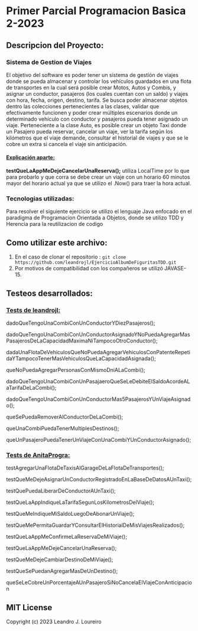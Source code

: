 # Primer Parcial Programacion Basica 2-2023

## Descripcion del Proyecto:
### Sistema de Gestion de Viajes
El objetivo del software es poder tener un sistema de gestión de viajes donde se pueda almacenar y controlar los vehículos guardados en una flota de transportes en la cual será posible crear Motos, Autos y Combis, y asignar un conductor, pasajeros (los cuales cuentan con un saldo) y viajes con hora, fecha, origen, destino, tarifa. Se busca poder almacenar objetos dentro las colecciones pertenecientes a las clases, validar que efectivamente funcionen y poder crear múltiples escenarios donde un determinado vehículo con conductor y pasajeros pueda tener asignado un viaje. Perteneciente a la clase Auto, es posible crear un objeto Taxi donde un Pasajero pueda reservar, cancelar un viaje, ver la tarifa según los kilómetros que el viaje demande, consultar el historial de viajes y que se le cobre un extra si cancela el viaje sin anticipación.
#### <ins>Explicación aparte:</ins>
**testQueLaAppMeDejeCancelarUnaReserva();** utiliza LocalTime por lo que para probarlo y que corra se debe crear un viaje con un horario 60 minutos mayor del horario actual ya que se utilizo el .Now() para traer la hora actual.


### Tecnologias utilizadas:

Para resolver el siguiente ejercicio se utilizo el lenguaje Java enfocado en el paradigma de Programacion Orientada a Objetos, donde se utilizo TDD y Herencia para la reutilizacion de codigo

## Como utilizar este archivo:
1) En el caso de clonar el repositorio : `git clone https://github.com/leandrojl/EjercicioAlbumDeFiguritasTDD.git`
2) Por motivos de compatibilidad con los compañeros se utilizó JAVASE-15.

## Testeos desarrollados:
### <ins>Tests de leandrojl:</ins>
dadoQueTengoUnaCombiConUnConductorYDiezPasajeros();

dadoQueTengoUnaCombiConUnConductorAsignadoYNoPuedaAgregarMasPasajerosDeLaCapacidadMaximaNiTampocoOtroConductor();

dadaUnaFlotaDeVehiculosQueNoPuedaAgregarVehiculosConPatenteRepetidaYTampocoTenerMasVehiculosQueLaCapacidadAsignada();

queNoPuedaAgregarPersonasConMismoDniALaCombi();

dadoQueTengoUnaCombiConUnPasajaeroQueSeLeDebiteElSaldoAcordeALaTarifaDeLaCombi();

dadoQueTengoUnaCombiConUnConductorMas5PasajerosYUnViajeAsignado();

queSePuedaRemoverAlConductorDeLaCombi();

queUnaCombiPuedaTenerMultiplesDestinos();

queUnPasajeroPuedaTenerUnViajeConUnaCombiYUnConductorAsignado();

### <ins>Tests de AnitaProgra:</ins>

testAgregarUnaFlotaDeTaxisAlGarageDeLaFlotaDeTransportes();

testQueMeDejeAsignarUnConductorRegistradoEnLaBaseDeDatosAUnTaxi();

testQuePuedaLiberarDeConductorAUnTaxi();

testQueLaAppIndiqueLaTarifaSegunLosKilometrosDelViaje();

testQueMeIndiqueMiSaldoLuegoDeAbonarUnViaje();

testQueMePermitaGuardarYConsultarElHistorialDeMisViajesRealizados();

testQueLaAppMeConfirmeLaReservaDeMiViaje();

testQueLaAppMeDejeCancelarUnaReserva();

testQueMeDejeCambiarDestinoDeMiViaje();

testQueSePuedanAgregarMasDeUnDestino();

queSeLeCobreUnPorcentajeAUnPasajeroSiNoCancelaElViajeConAnticipacion

## MIT License

Copyright (c) 2023 Leandro J. Loureiro
